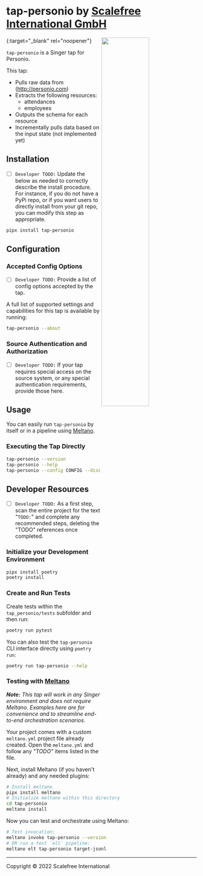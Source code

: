 # tap-personio by [Scalefree International GmbH](https://www.scalefree.com)

[<img src="https://user-images.githubusercontent.com/78537603/191483803-8cd4fc72-54a1-45f6-ab39-d798ec83e4c9.jpg" width=50% align=right>](https://www.scalefree.com){:target="_blank" rel="noopener"}


`tap-personio` is a Singer tap for Personio.

This tap:

- Pulls raw data from (http://personio.com)
- Extracts the following resources:
  - attendances
  - employees
- Outputs the schema for each resource
- Incrementally pulls data based on the input state (not implemented yet)

## Installation

- [ ] `Developer TODO:` Update the below as needed to correctly describe the install procedure. For instance, if you do not have a PyPi repo, or if you want users to directly install from your git repo, you can modify this step as appropriate.

```bash
pipx install tap-personio
```

## Configuration

### Accepted Config Options

- [ ] `Developer TODO:` Provide a list of config options accepted by the tap.

A full list of supported settings and capabilities for this
tap is available by running:

```bash
tap-personio --about
```

### Source Authentication and Authorization

- [ ] `Developer TODO:` If your tap requires special access on the source system, or any special authentication requirements, provide those here.

## Usage

You can easily run `tap-personio` by itself or in a pipeline using [Meltano](https://meltano.com/).

### Executing the Tap Directly

```bash
tap-personio --version
tap-personio --help
tap-personio --config CONFIG --discover > ./catalog.json
```

## Developer Resources

- [ ] `Developer TODO:` As a first step, scan the entire project for the text "`TODO:`" and complete any recommended steps, deleting the "TODO" references once completed.

### Initialize your Development Environment

```bash
pipx install poetry
poetry install
```

### Create and Run Tests

Create tests within the `tap_personio/tests` subfolder and
  then run:

```bash
poetry run pytest
```

You can also test the `tap-personio` CLI interface directly using `poetry run`:

```bash
poetry run tap-personio --help
```

### Testing with [Meltano](https://www.meltano.com)

_**Note:** This tap will work in any Singer environment and does not require Meltano.
Examples here are for convenience and to streamline end-to-end orchestration scenarios._

Your project comes with a custom `meltano.yml` project file already created. Open the `meltano.yml` and follow any _"TODO"_ items listed in
the file.

Next, install Meltano (if you haven't already) and any needed plugins:

```bash
# Install meltano
pipx install meltano
# Initialize meltano within this directory
cd tap-personio
meltano install
```

Now you can test and orchestrate using Meltano:

```bash
# Test invocation:
meltano invoke tap-personio --version
# OR run a test `elt` pipeline:
meltano elt tap-personio target-jsonl
```

---

Copyright &copy; 2022 Scalefree International
